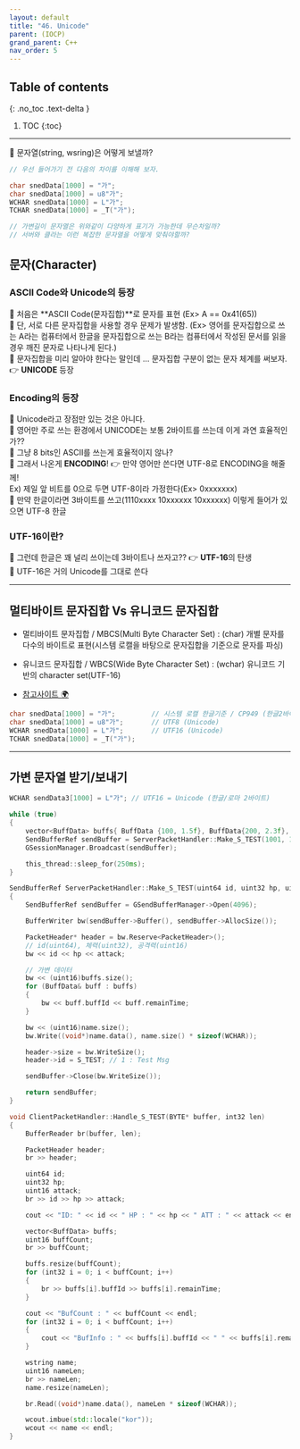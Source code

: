 ```yaml
---
layout: default
title: "46. Unicode"
parent: (IOCP)
grand_parent: C++
nav_order: 5
---
```


## Table of contents
{: .no_toc .text-delta }

1. TOC
{:toc}

---

👀 문자열(string, wsring)은 어떻게 보낼까?

```cpp
// 우선 들어가기 전 다음의 차이를 이해해 보자.

char snedData[1000] = "가";
char snedData[1000] = u8"가";
WCHAR snedData[1000] = L"가";
TCHAR snedData[1000] = _T("가");

// 가변길이 문자열은 위와같이 다양하게 표기가 가능한데 무슨차일까?
// 서버와 클라는 이런 복잡한 문자열을 어떻게 맞춰야할까?
```

## 문자(Character)

### ASCII Code와 Unicode의 등장

👀 처음은 **ASCII Code(문자집합)**로 문자를 표현 (Ex> A == 0x41(65))<br>
👀 단, 서로 다른 문자집합을 사용할 경우 문제가 발생함. (Ex> 영어를 문자집합으로 쓰는 A라는 컴퓨터에서 한글을 문자집합으로 쓰는 B라는 컴퓨터에서 작성된 문서를 읽을경우 깨진 문자로 나타나게 된다.)<br>
👀 문자집합을 미리 알아야 한다는 말인데 ... 문자집합 구분이 없는 문자 체계를 써보자. 👉 **UNICODE** 등장

### Encoding의 등장

👀 Unicode라고 장점만 있는 것은 아니다.<br>
👀 영어만 주로 쓰는 환경에서 UNICODE는 보통 2바이트를 쓰는데 이게 과연 효율적인가??<br>
👀 그냥 8 bits인 ASCII를 쓰는게 효율적이지 않나?<br>
👀 그래서 나온게 **ENCODING**! 👉 만약 영어만 쓴다면 UTF-8로 ENCODING을 해줄께!<br>
    Ex) 제일 앞 비트를 0으로 두면 UTF-8이라 가정한다(Ex> 0xxxxxxx)<br>
👀 만약 한글이라면 3바이트를 쓰고(1110xxxx 10xxxxxx 10xxxxxx) 이렇게 들어가 있으면 UTF-8 한글

### UTF-16이란?

👀 그런데 한글은 꽤 널리 쓰이는데 3바이트나 쓰자고?? 👉 **UTF-16**의 탄생<br>
👀 UTF-16은 거의 Unicode를 그대로 쓴다

---

## 멀티바이트 문자집합 Vs 유니코드 문자집합

* 멀티바이트 문자집합 / MBCS(Multi Byte Character Set) : (char) 개별 문자를 다수의 바이트로 표현(시스템 로캘을 바탕으로 문자집합을 기준으로 문자를 파싱)
* 유니코드 문자집합 / WBCS(Wide Byte Character Set) : (wchar) 유니코드 기반의 character set(UTF-16)

* [참고사이트 🌍](https://taehyungs-programming-blog.github.io/blog/docs/cpp/win32api/2022-01-13-win32-7/#unicode%EC%97%90-%EA%B4%80%ED%95%98%EC%97%AC)

```cpp
char snedData[1000] = "가";         // 시스템 로캘 한글기준 / CP949 (한글2바이트, 로마자1바이트)
char snedData[1000] = u8"가";       // UTF8 (Unicode)
WCHAR snedData[1000] = L"가";       // UTF16 (Unicode)
TCHAR snedData[1000] = _T("가");
```

---

## 가변 문자열 받기/보내기

```cpp
WCHAR sendData3[1000] = L"가"; // UTF16 = Unicode (한글/로마 2바이트)

while (true)
{
    vector<BuffData> buffs{ BuffData {100, 1.5f}, BuffData{200, 2.3f}, BuffData {300, 0.7f } };
    SendBufferRef sendBuffer = ServerPacketHandler::Make_S_TEST(1001, 100, 10, buffs, L"안녕하세요");
    GSessionManager.Broadcast(sendBuffer);

    this_thread::sleep_for(250ms);
}
```

```cpp
SendBufferRef ServerPacketHandler::Make_S_TEST(uint64 id, uint32 hp, uint16 attack, vector<BuffData> buffs, wstring name)
{
	SendBufferRef sendBuffer = GSendBufferManager->Open(4096);

	BufferWriter bw(sendBuffer->Buffer(), sendBuffer->AllocSize());

	PacketHeader* header = bw.Reserve<PacketHeader>();
	// id(uint64), 체력(uint32), 공격력(uint16)
	bw << id << hp << attack;

	// 가변 데이터
	bw << (uint16)buffs.size();
	for (BuffData& buff : buffs)
	{
		bw << buff.buffId << buff.remainTime;
	}

	bw << (uint16)name.size();
	bw.Write((void*)name.data(), name.size() * sizeof(WCHAR));

	header->size = bw.WriteSize();
	header->id = S_TEST; // 1 : Test Msg

	sendBuffer->Close(bw.WriteSize());

	return sendBuffer;
}
```

```cpp
void ClientPacketHandler::Handle_S_TEST(BYTE* buffer, int32 len)
{
	BufferReader br(buffer, len);

	PacketHeader header;
	br >> header;

	uint64 id;
	uint32 hp;
	uint16 attack;
	br >> id >> hp >> attack;

	cout << "ID: " << id << " HP : " << hp << " ATT : " << attack << endl;

	vector<BuffData> buffs;
	uint16 buffCount;
	br >> buffCount;

	buffs.resize(buffCount);
	for (int32 i = 0; i < buffCount; i++)
	{
		br >> buffs[i].buffId >> buffs[i].remainTime;
	}

	cout << "BufCount : " << buffCount << endl;
	for (int32 i = 0; i < buffCount; i++)
	{
		cout << "BufInfo : " << buffs[i].buffId << " " << buffs[i].remainTime << endl;
	}

	wstring name;
	uint16 nameLen;
	br >> nameLen;
	name.resize(nameLen);

	br.Read((void*)name.data(), nameLen * sizeof(WCHAR));

	wcout.imbue(std::locale("kor"));
	wcout << name << endl;
}
```